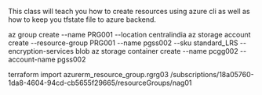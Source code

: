 This class will teach you how to create resources using azure cli as well as how to keep you tfstate file to azure backend.

az group create --name PRG001 --location centralindia
az storage account create --resource-group PRG001 --name pgss002 --sku standard_LRS --encryption-services blob
az storage container create --name pcgg002 --account-name pgss002

terraform import azurerm_resource_group.rgrg03 /subscriptions/18a05760-1da8-4604-94cd-cb5655f29665/resourceGroups/nag01
